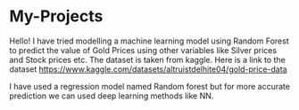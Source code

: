 # My-Projects
Hello! I have tried modelling a machine learning model using Random Forest to predict the value of Gold Prices using other variables like Silver prices and Stock prices etc.
The dataset is taken from kaggle.
Here is a link to the dataset
https://www.kaggle.com/datasets/altruistdelhite04/gold-price-data

I have used a regression model named Random forest but for more accurate prediction we can used deep learning methods like NN.
